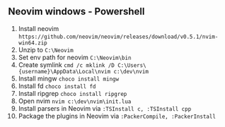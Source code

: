 ## Neovim windows - Powershell

1. Install neovim `https://github.com/neovim/neovim/releases/download/v0.5.1/nvim-win64.zip`
2. Unzip to `C:\Neovim`
3. Set env path for neovim `C:\Neovim\bin`
4. Create symlink `cmd /c mklink /D C:\Users\{username}\AppData\Local\nvim c:\dev\nvim`
5. Install mingw `choco install mingw`
6. Install fd `choco install fd`
7. Install ripgrep `choco install ripgrep`
8. Open nvim `nvim c:\dev\nvim\init.lua`
9. Install parsers in Neovim via `:TSInstall c, :TSInstall cpp`
10. Package the plugins in Neovim via `:PackerCompile, :PackerInstall`
